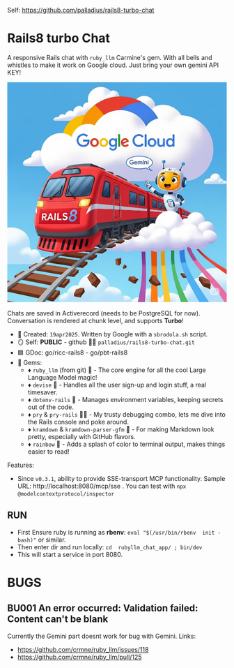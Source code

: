 Self: https://github.com/palladius/rails8-turbo-chat

# Rails8 turbo Chat

A responsive Rails chat with  `ruby_llm` Carmine's gem. With all bells and whistles to make it work on Google cloud. Just bring your own gemini API KEY!

![A red train with "rails8" writing in front. To guide it, a cute AI bot called "Gemini". The railways are detached frm ground and heading towards the sky in a big colorful Cloud, called "Google Cloud"](docs/rails8-gemini-cute.png)

Chats are saved in Activerecord (needs to be PostgreSQL for now). Conversation is rendered at chunk level, and supports **Turbo**!

* 📆 Created: `19apr2025`. Written by Google with a `sbrodola.sh` script.
* 🪞 Self: **PUBLIC** - github 🐙🐱 `palladius/rails8-turbo-chat.git`
* 🟦 GDoc: go/ricc-rails8 - go/pbt-rails8
* 💎 Gems:
    * ♦️ `ruby_llm` (from git) 🤖 - The core engine for all the cool Large Language Model magic!
    * ♦️ `devise` 🔑 - Handles all the user sign-up and login stuff, a real timesaver.
    * ♦️ `dotenv-rails` 🤫 - Manages environment variables, keeping secrets out of the code.
    * ♦️ `pry` & `pry-rails` 🕵️‍♂️ - My trusty debugging combo, lets me dive into the Rails console and poke around.
    * ♦️ `kramdown` & `kramdown-parser-gfm` 📝 - For making Markdown look pretty, especially with GitHub flavors.
    * ♦️ `rainbow` 🌈 - Adds a splash of color to terminal output, makes things easier to read!

Features:

* Since `v0.3.1`, ability to provide SSE-transport MCP functionality. Sample URL: http://localhost:8080/mcp/sse . You can test with `npx @modelcontextprotocol/inspector`


## RUN

* First Ensure ruby is running as **rbenv**: `eval "$(/usr/bin/rbenv  init - bash)"` or similar.
*  Then enter dir and run locally: `cd  rubyllm_chat_app/ ; bin/dev`
*  This will start a service in port 8080.

# BUGS

## BU001 An error occurred: Validation failed: Content can't be blank

Currently the Gemini part doesnt work for bug with Gemini. Links:
* https://github.com/crmne/ruby_llm/issues/118
* https://github.com/crmne/ruby_llm/pull/125
